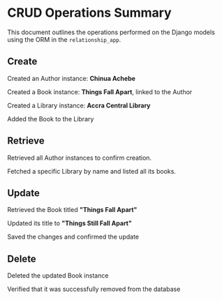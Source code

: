 # CRUD Operations Summary

This document outlines the operations performed on the Django models using the ORM in the `relationship_app`.

## Create

Created an Author instance: **Chinua Achebe**

Created a Book instance: **Things Fall Apart**, linked to the Author

Created a Library instance: **Accra Central Library**

Added the Book to the Library

## Retrieve

Retrieved all Author instances to confirm creation.

Fetched a specific Library by name and listed all its books.

## Update

Retrieved the Book titled **"Things Fall Apart"**

Updated its title to **"Things Still Fall Apart"**

Saved the changes and confirmed the update

## Delete

Deleted the updated Book instance

Verified that it was successfully removed from the database

